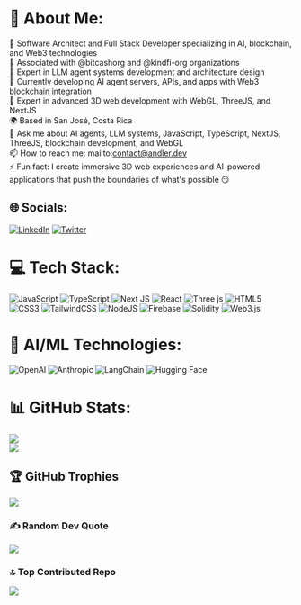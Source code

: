 # 💫 About Me:
🚀 Software Architect and Full Stack Developer specializing in AI, blockchain, and Web3 technologies<br/>
🏢 Associated with @bitcashorg and @kindfi-org organizations<br/>
🤖 Expert in LLM agent systems development and architecture design<br/>
🔬 Currently developing AI agent servers, APIs, and apps with Web3 blockchain integration<br/>
🎯 Expert in advanced 3D web development with WebGL, ThreeJS, and NextJS<br/>
🌍 Based in San José, Costa Rica<br/>
💬 Ask me about AI agents, LLM systems, JavaScript, TypeScript, NextJS, ThreeJS, blockchain development, and WebGL<br/>
📫 How to reach me: mailto:contact@andler.dev<br/>
⚡ Fun fact: I create immersive 3D web experiences and AI-powered applications that push the boundaries of what's possible 😏<br/>

## 🌐 Socials:
[![LinkedIn](https://img.shields.io/badge/LinkedIn-%230077B5.svg?logo=linkedin&logoColor=white)](https://linkedin.com/in/andlerrl)
[![Twitter](https://img.shields.io/badge/Twitter-%231DA1F2.svg?logo=Twitter&logoColor=white)](https://twitter.com/andlerrl)

# 💻 Tech Stack:
![JavaScript](https://img.shields.io/badge/javascript-%23323330.svg?style=for-the-badge&logo=javascript&logoColor=%23F7DF1E)
![TypeScript](https://img.shields.io/badge/typescript-%23007ACC.svg?style=for-the-badge&logo=typescript&logoColor=white)
![Next JS](https://img.shields.io/badge/Next-black?style=for-the-badge&logo=next.js&logoColor=white)
![React](https://img.shields.io/badge/react-%2320232a.svg?style=for-the-badge&logo=react&logoColor=%2361DAFB)
![Three js](https://img.shields.io/badge/threejs-black?style=for-the-badge&logo=three.js&logoColor=white)
![HTML5](https://img.shields.io/badge/html5-%23E34F26.svg?style=for-the-badge&logo=html5&logoColor=white)
![CSS3](https://img.shields.io/badge/css3-%231572B6.svg?style=for-the-badge&logo=css3&logoColor=white)
![TailwindCSS](https://img.shields.io/badge/tailwindcss-%2338B2AC.svg?style=for-the-badge&logo=tailwind-css&logoColor=white)
![NodeJS](https://img.shields.io/badge/node.js-6DA55F?style=for-the-badge&logo=node.js&logoColor=white)
![Firebase](https://img.shields.io/badge/firebase-%23039BE5.svg?style=for-the-badge&logo=firebase)
![Solidity](https://img.shields.io/badge/Solidity-%23363636.svg?style=for-the-badge&logo=solidity&logoColor=white)
![Web3.js](https://img.shields.io/badge/web3.js-F16822?style=for-the-badge&logo=web3.js&logoColor=white)

# 🤖 AI/ML Technologies:
![OpenAI](https://img.shields.io/badge/OpenAI-412991.svg?style=for-the-badge&logo=openai&logoColor=white)
![Anthropic](https://img.shields.io/badge/Anthropic-191919.svg?style=for-the-badge&logo=anthropic&logoColor=white)
![LangChain](https://img.shields.io/badge/LangChain-1C3C3C.svg?style=for-the-badge&logo=langchain&logoColor=white)
![Hugging Face](https://img.shields.io/badge/🤗%20Hugging%20Face-FFD21E.svg?style=for-the-badge&logoColor=black)

# 📊 GitHub Stats:
![](https://github-readme-stats.vercel.app/api?username=andlerrl&theme=dark&hide_border=false&include_all_commits=true&count_private=true)<br/>
![](https://github-readme-stats.vercel.app/api/top-langs/?username=andlerrl&theme=dark&hide_border=false&include_all_commits=true&count_private=true&layout=compact)

## 🏆 GitHub Trophies
![](https://github-profile-trophy.vercel.app/?username=andlerrl&theme=radical&no-frame=false&no-bg=false&margin-w=4)

### ✍️ Random Dev Quote
![](https://quotes-github-readme.vercel.app/api?type=horizontal&theme=radical)

### 🔝 Top Contributed Repo
![](https://github-contributor-stats.vercel.app/api?username=andlerrl&limit=5&theme=dark&combine_all_yearly_contributions=true)

<!-- Proudly created with GPRM ( https://gprm.itsvg.in ) -->
